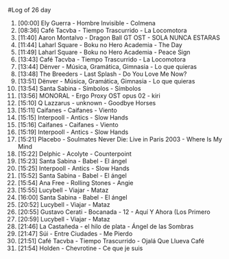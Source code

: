 #Log of 26 day

1. [00:00] Ely Guerra - Hombre Invisible - Colmena
1. [08:36] Café Tacvba - Tiempo Trascurrido - La Locomotora
1. [11:40] Aaron Montalvo - Dragon Ball GT OST - SOLA NUNCA ESTARAS
1. [11:44] Laharl Square - Boku no Hero Academia - The Day
1. [11:49] Laharl Square - Boku no Hero Academia - Peace Sign
1. [13:43] Café Tacvba - Tiempo Trascurrido - La Locomotora
1. [13:44] Dënver - Música, Gramática, Gimnasia - Lo que quieras
1. [13:48] The Breeders - Last Splash - Do You Love Me Now?
1. [13:51] Dënver - Música, Gramática, Gimnasia - Lo que quieras
1. [13:54] Santa Sabina - Símbolos - Símbolos
1. [13:56] MONORAL - Ergo Proxy OST opus 02 - kiri
1. [15:10] Q Lazzarus - unknown - Goodbye Horses
1. [15:11] Caifanes - Caifanes - Viento
1. [15:15] Interpooll - Antics - Slow Hands
1. [15:16] Caifanes - Caifanes - Viento
1. [15:19] Interpooll - Antics - Slow Hands
1. [15:21] Placebo - Soulmates Never Die: Live in Paris 2003 - Where Is My Mind
1. [15:22] Delphic - Acolyte - Counterpoint
1. [15:23] Santa Sabina - Babel - El ángel
1. [15:25] Interpooll - Antics - Slow Hands
1. [15:52] Santa Sabina - Babel - El ángel
1. [15:54] Ana Free - Rolling Stones - Angie
1. [15:55] Lucybell - Viajar - Mataz
1. [16:00] Santa Sabina - Babel - El ángel
1. [20:52] Lucybell - Viajar - Mataz
1. [20:55] Gustavo Cerati - Bocanada - 12 - Aquí Y Ahora (Los Primero
1. [20:59] Lucybell - Viajar - Mataz
1. [21:46] La Castañeda - el hilo de plata - Ángel de las Sombras
1. [21:47] Súi - Entre Ciudades - Me Pierdo
1. [21:51] Café Tacvba - Tiempo Trascurrido - Ojalá Que Llueva Café
1. [21:54] Holden - Chevrotine - Ce que je suis
